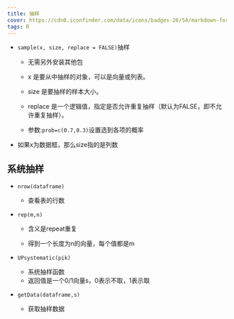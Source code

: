 ```yaml
---
title: 抽样
cover: https://cdn0.iconfinder.com/data/icons/badges-26/54/markdown-format-mark-down-arrow-sign-badge-1024.png
tags: R
---
```




- `sample(x, size, replace = FALSE)`抽样

  - 无需另外安装其他包
  - x 是要从中抽样的对象，可以是向量或列表。
  - size 是要抽样的样本大小。
  - replace 是一个逻辑值，指定是否允许重复抽样（默认为FALSE，即不允许重复抽样）。

  - 参数:`prob=c(0.7,0.3)`设置选到各项的概率

- 如果x为数据框，那么size指的是列数



## 系统抽样

- `nrow(dataframe)`

  - 查看表的行数

- `rep(m,n)`

  - 含义是repeat重复

  - 得到一个长度为n的向量，每个值都是m

- `UPsystematic(pik)`
  - 系统抽样函数
  - 返回值是一个0/1向量s，0表示不取，1表示取
- `getData(dataframe,s)`
  - 获取抽样数据